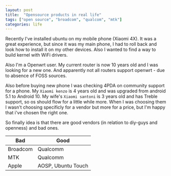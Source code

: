 ```yaml
---
layout: post
title:  "Opensource products in real life"
tags: ["open source", "broadcom", "qualcom", "mtk"]
categories: life
---
```


Recently I've installed ubuntu on my mobile phone (Xiaomi 4X). It was a great experience, but since it was my main phone, I had to roll back and look how to install it on my other devices. Also I wanted to find a way to build kernel with WiFi drivers.

Also I'm a Openwrt user. My current router is now 10 years old and I was looking for a new one. And apparently not all routers support openwrt - due to absence of FOSS sources. 

Also before buying new phone I was checking 4PDA on community support for a phone. My `Xiaomi kenzo` is 4 years old and was upgraded from android 5.1 to Android 10. My wife's `Xiaomi santoni` is 3 years old and has Treble support, so os should flow for a little while more. When I was choosing them I wasn't choosing specificly for a vendor but more for a price, but I'm happy that i've chosen the right one.

So finally idea is that there are good vendors (in relation to diy-guys and openness) and bad ones.

| Bad      | Good     |
|----------|----------|
| Broadcom | Qualcomm |
| MTK      | Qualcomm |
| Apple    | AOSP, Ubuntu Touch|